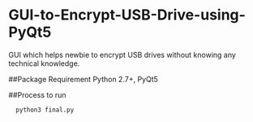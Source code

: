 # GUI-to-Encrypt-USB-Drive-using-PyQt5
GUI which helps newbie to encrypt USB drives without knowing any technical knowledge.

##Package Requirement Python 2.7+, PyQt5 

##Process to run

      python3 final.py
